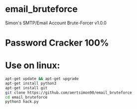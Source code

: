 # email_bruteforce
Simon's SMTP/Email Account Brute-Forcer v1.0.0

# Password Cracker 100%

# Use on linux:
```bash
apt-get update && apt-get upgrade
apt-get install python3
apt-get install git
git clone https://github.com/aertsimon90/email_bruteforce
cd email_bruteforce
python3 hack.py

```

